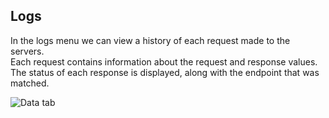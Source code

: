 ## Logs

In the logs menu we can view a history of each request made to the servers. <br>
Each request contains information about the request and response values. <br>
The status of each response is displayed, along with the endpoint that was matched.

![Data tab](http://localhost:3001/image/logs-view.png)
